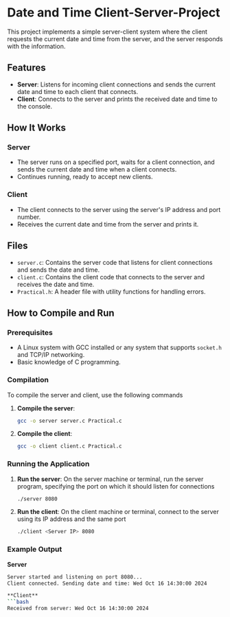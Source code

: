# Date and Time Client-Server-Project
This project implements a simple server-client system where the client requests the current date and time from the server, and the server responds with the information.

## Features
- **Server**: Listens for incoming client connections and sends the current date and time to each client that connects.
- **Client**: Connects to the server and prints the received date and time to the console.

## How It Works
### Server
- The server runs on a specified port, waits for a client connection, and sends the current date and time when a client connects.
- Continues running, ready to accept new clients.

### Client
- The client connects to the server using the server's IP address and port number.
- Receives the current date and time from the server and prints it.

## Files
- `server.c`: Contains the server code that listens for client connections and sends the date and time.
- `client.c`: Contains the client code that connects to the server and receives the date and time.
- `Practical.h`: A header file with utility functions for handling errors.

## How to Compile and Run
### Prerequisites
- A Linux system with GCC installed or any system that supports `socket.h` and TCP/IP networking.
- Basic knowledge of C programming.

### Compilation
To compile the server and client, use the following commands
1. **Compile the server**:
   ```bash
   gcc -o server server.c Practical.c
2. **Compile the client**:
   ```bash
   gcc -o client client.c Practical.c

### Running the Application
1. **Run the server**:
   On the server machine or terminal, run the server program, specifying the port on which it should listen for connections
   ```bash
   ./server 8080
2. **Run the client**:
   On the client machine or terminal, connect to the server using its IP address and the same port
   ```bash
   ./client <Server IP> 8080

### Example Output
**Server**
```bash
Server started and listening on port 8080...
Client connected. Sending date and time: Wed Oct 16 14:30:00 2024

**Client**
```bash
Received from server: Wed Oct 16 14:30:00 2024
